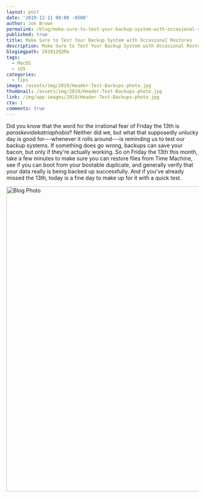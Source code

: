 ```yaml
---
layout: post
date: '2019-12-11 00:00 -0500'
author: Jon Brown
permalink: /blog/make-sure-to-test-your-backup-system-with-occasional-restores/
published: true
title: Make Sure to Test Your Backup System with Occasional Restores
description: Make Sure to Test Your Backup System with Occasional Restores
blogimgpath: 20191202Ma
tags:
  - MacOS
  - iOS
categories:
  - tips
image: /assets/img/2019/Header-Test-Backups-photo.jpg
thumbnail: /assets/img/2019/Header-Test-Backups-photo.jpg
link: /img/app-images/2019/Header-Test-Backups-photo.jpg
cta: 1
comments: true
---
```

Did you know that the word for the irrational fear of Friday the 13th is
*paraskevidekatriaphobia*? Neither did we, but what that supposedly
unlucky day is good for---whenever it rolls around---is reminding us to
test our backup systems. If something does go wrong, backups can save
your bacon, but only if they're actually working. So on Friday the 13th
this month, take a few minutes to make sure you can restore files from
Time Machine, see if you can boot from your bootable duplicate, and
generally verify that your data really is being backed up successfully.
And if you've already missed the 13th, today is a fine day to make up
for it with a quick test.

<img alt="Blog Photo" src="{{ site.site_cdn }}/assets/img/blog/2019/20191202Ma/Test-Backups-Time-Machine-restore.png" class="img-fluid rounded m-2" width="800" />
